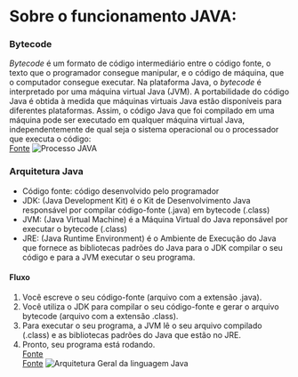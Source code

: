 # Sobre o funcionamento JAVA:  
### Bytecode  
 *Bytecode* é um formato de código intermediário entre o código fonte, o texto que o programador consegue manipular, e o código de máquina, que o computador consegue executar. Na plataforma Java, o *bytecode* é interpretado por uma máquina virtual Java (JVM). A portabilidade do código Java é obtida à medida que máquinas virtuais Java estão disponíveis para diferentes plataformas. Assim, o código Java que foi compilado em uma máquina pode ser executado em qualquer máquina virtual Java, independentemente de qual seja o sistema operacional ou o processador que executa o código:  
[Fonte](https://www.dca.fee.unicamp.br/cursos/PooJava/javaenv/bytecode.html) 
![Processo JAVA](https://www.dca.fee.unicamp.br/cursos/PooJava/javaenv/java_mec.gif) 
### Arquitetura Java  
 - Código fonte: código desenvolvido pelo programador  
 - JDK: (Java Development Kit) é o Kit de Desenvolvimento Java responsável por compilar código-fonte (.java) em bytecode (.class)  
 - JVM: (Java Virtual Machine) é a Máquina Virtual do Java reponsável por executar o bytecode (.class)  
 - JRE: (Java Runtime Environment) é o Ambiente de Execução do Java que fornece as bibliotecas padrões do Java para o JDK compilar o seu código e para a JVM executar o seu programa.  
  #### Fluxo   
  1) Você escreve o seu código-fonte (arquivo com a extensão .java). 
  2) Você utiliza o JDK para compilar o seu código-fonte e gerar o arquivo bytecode (arquivo com a extensão .class). 
  3) Para executar o seu programa, a JVM lê o seu arquivo compilado (.class) e as bibliotecas padrões do Java que estão no JRE.  
  4) Pronto, seu programa está rodando.  
 [Fonte](http://www.mauda.com.br/?p=805)  
 [Fonte](https://dicasdejava.com.br/qual-a-diferenca-entre-jdk-jre-e-jvm/)
 ![Arquitetura Geral da linguagem Java](https://lh3.googleusercontent.com/-Jt7Ul-mEQac/Vjv3JFXTmGI/AAAAAAAAAQo/jAoHdtCIqN0/s1024-Ic42/ArquiteturaJava-Macro.png)



 
